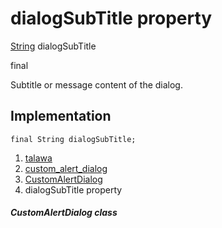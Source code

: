 
<div>

# dialogSubTitle property

</div>


[String](https://api.flutter.dev/flutter/dart-core/String-class.html)
dialogSubTitle


final




Subtitle or message content of the dialog.



## Implementation

``` language-dart
final String dialogSubTitle;
```







1.  [talawa](../../index.md)
2.  [custom_alert_dialog](../../widgets_custom_alert_dialog/)
3.  [CustomAlertDialog](../../widgets_custom_alert_dialog/CustomAlertDialog-class.md)
4.  dialogSubTitle property

##### CustomAlertDialog class







